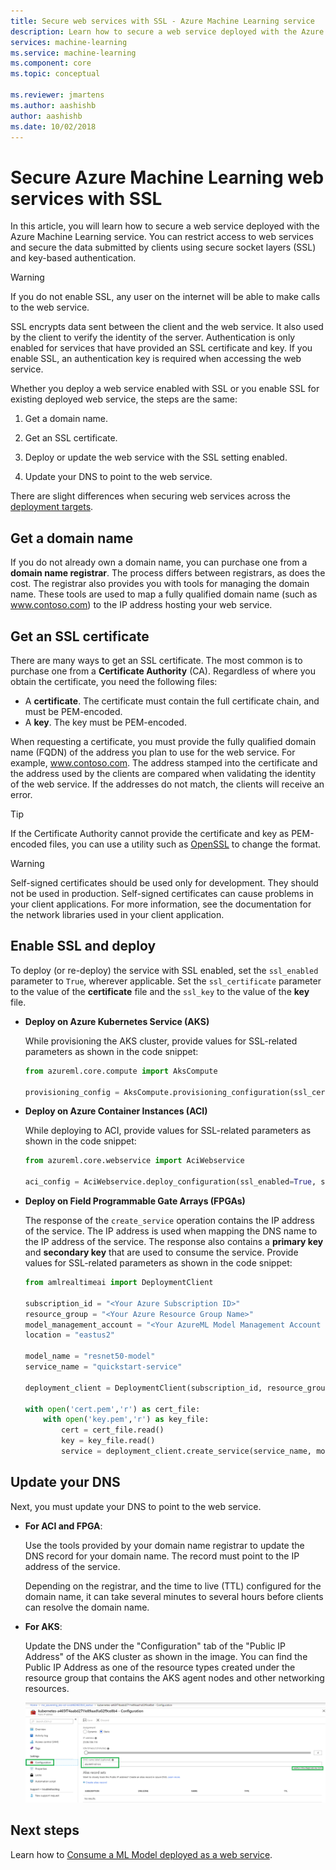 ```yaml
---
title: Secure web services with SSL - Azure Machine Learning service
description: Learn how to secure a web service deployed with the Azure Machine Learning service. You can restrict access to web services and secure the data submitted by clients using secure socket layers (SSL) and key-based authentication. 
services: machine-learning
ms.service: machine-learning
ms.component: core
ms.topic: conceptual

ms.reviewer: jmartens
ms.author: aashishb
author: aashishb
ms.date: 10/02/2018
---
```


# Secure Azure Machine Learning web services with SSL

In this article, you will learn how to secure a web service deployed with the Azure Machine Learning service. You can restrict access to web services and secure the data submitted by clients using secure socket layers (SSL) and key-based authentication.

> [!Warning]
> If you do not enable SSL, any user on the internet will be able to make calls to the web service.

SSL encrypts data sent between the client and the web service. It also used by the client to verify the identity of the server. Authentication is only enabled for services that have provided an SSL certificate and key.  If you enable SSL, an authentication key is required when accessing the web service.

Whether you deploy a web service enabled with SSL or you enable SSL for existing deployed web service, the steps are the same:

1. Get a domain name.

2. Get an SSL certificate.

3. Deploy or update the web service with the SSL setting enabled.

4. Update your DNS to point to the web service.

There are slight differences when securing web services across the [deployment targets](how-to-deploy-and-where.md). 

## Get a domain name

If you do not already own a domain name, you can purchase one from a __domain name registrar__. The process differs between registrars, as does the cost. The registrar also provides you with tools for managing the domain name. These tools are used to map a fully qualified domain name (such as www.contoso.com) to the IP address hosting your web service.

## Get an SSL certificate

There are many ways to get an SSL certificate. The most common is to purchase one from a __Certificate Authority__ (CA). Regardless of where you obtain the certificate, you need the following files:

* A __certificate__. The certificate must contain the full certificate chain, and must be PEM-encoded.
* A __key__. The key must be PEM-encoded.

When requesting a certificate, you must provide the fully qualified domain name (FQDN) of the address you plan to use for the web service. For example, www.contoso.com. The address stamped into the certificate and the address used by the clients are compared when validating the identity of the web service. If the addresses do not match, the clients will receive an error. 

> [!TIP]
> If the Certificate Authority cannot provide the certificate and key as PEM-encoded files, you can use a utility such as [OpenSSL](https://www.openssl.org/) to change the format.

> [!WARNING]
> Self-signed certificates should be used only for development. They should not be used in production. Self-signed certificates can cause problems in your client applications. For more information, see the documentation for the network libraries used in your client application.

## Enable SSL and deploy

To deploy (or re-deploy) the service with SSL enabled, set the `ssl_enabled` parameter to `True`, wherever applicable. Set the `ssl_certificate` parameter to the value of the __certificate__ file and the `ssl_key` to the value of the __key__ file. 

+ **Deploy on Azure Kubernetes Service (AKS)**
  
  While provisioning the AKS cluster, provide values for SSL-related parameters as shown in the code snippet:

    ```python
    from azureml.core.compute import AksCompute
    
    provisioning_config = AksCompute.provisioning_configuration(ssl_cert_pem_file="cert.pem", ssl_key_pem_file="key.pem", ssl_cname="www.contoso.com")
    ```

+ **Deploy on Azure Container Instances (ACI)**
 
  While deploying to ACI, provide values for SSL-related parameters as shown in the code snippet:

    ```python
    from azureml.core.webservice import AciWebservice
    
    aci_config = AciWebservice.deploy_configuration(ssl_enabled=True, ssl_cert_pem_file="cert.pem", ssl_key_pem_file="key.pem", ssl_cname="www.contoso.com")
    ```

+ **Deploy on Field Programmable Gate Arrays (FPGAs)**

  The response of the `create_service` operation contains the IP address of the service. The IP address is used when mapping the DNS name to the IP address of the service. The response also contains a __primary key__ and __secondary key__ that are used to consume the service. Provide values for SSL-related parameters as shown in the code snippet:

    ```python
    from amlrealtimeai import DeploymentClient
    
    subscription_id = "<Your Azure Subscription ID>"
    resource_group = "<Your Azure Resource Group Name>"
    model_management_account = "<Your AzureML Model Management Account Name>"
    location = "eastus2"
    
    model_name = "resnet50-model"
    service_name = "quickstart-service"
    
    deployment_client = DeploymentClient(subscription_id, resource_group, model_management_account, location)
    
    with open('cert.pem','r') as cert_file:
        with open('key.pem','r') as key_file:
            cert = cert_file.read()
            key = key_file.read()
            service = deployment_client.create_service(service_name, model_id, ssl_enabled=True, ssl_certificate=cert, ssl_key=key)
    ```

## Update your DNS

Next, you must update your DNS to point to the web service.

+ **For ACI and FPGA**:  

  Use the tools provided by your domain name registrar to update the DNS record for your domain name. The record must point to the IP address of the service.  

  Depending on the registrar, and the time to live (TTL) configured for the domain name, it can take several minutes to several hours before clients can resolve the domain name.

+ **For AKS**: 

  Update the DNS under the "Configuration" tab of the "Public IP Address" of the AKS cluster as shown in the image. You can find the Public IP Address as one of the resource types created under the resource group that contains the AKS agent nodes and other networking resources.

  ![Azure Machine Learning service: Securing web services with SSL](./media/how-to-secure-web-service/aks-public-ip-address.png)

## Next steps

Learn how to [Consume a ML Model deployed as a web service](how-to-consume-web-service.md).